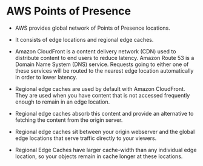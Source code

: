# AWS Points of Presence

- AWS provides global network of Points of Presence locations.

- It consists of edge locations and regional edge caches.

- Amazon CloudFront is a content delivery network (CDN) used to distribute content to end users to reduce latency. Amazon Route 53 is a Domain Name System (DNS) service. Requests going to either one of these services will be routed to the nearest edge location automatically in order to lower latency.

- Regional edge caches are used by default with Amazon CloudFront. They are used when you have content that is not accessed frequently enough to remain in an edge location.

- Regional edge caches absorb this content and provide an alternative to fetching the content from the origin server.

- Regional edge caches sit between your origin webserver and the global edge locations that serve traffic directly to your viewers.

- Regional Edge Caches have larger cache-width than any individual edge location, so your objects remain in cache longer at these locations.
